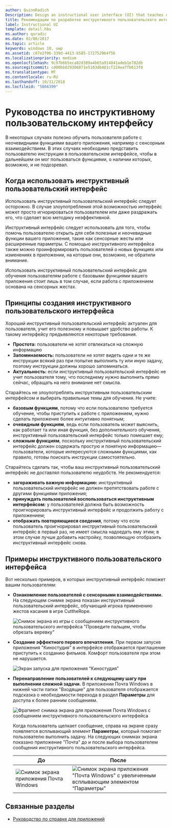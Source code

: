 ```yaml
---
author: QuinnRadich
Description: Design an instructional user interface (UI) that teaches users how to work with your UWP app.
title: Рекомендации по разработке инструктивного пользовательского интерфейса
label: Instructional UI
template: detail.hbs
ms.author: quradic
ms.date: 02/08/2017
ms.topic: article
keywords: windows 10, uwp
ms.assetid: c87e2f06-339d-4413-b585-172752964f56
ms.localizationpriority: medium
ms.openlocfilehash: 9c97b6b5eca82d309a4b65a914041adeb1e782db
ms.sourcegitcommit: cd00bb829306871e5103db481cf224ea7fb613f0
ms.translationtype: MT
ms.contentlocale: ru-RU
ms.lasthandoff: 10/31/2018
ms.locfileid: "5866399"
---
```

# <a name="instructional-ui-guidelines"></a>Руководства по инструктивному пользовательскому интерфейсу



В некоторых случаях полезно обучить пользователя работе с неочевидными функциями вашего приложения, например с сенсорным взаимодействием. В этих случаях необходимо представить пользователю инструкции в пользовательском интерфейсе, чтобы в дальнейшем он мог пользоваться функциями, о наличии которых, возможно, и не подозревал.

## <a name="when-to-use-instructional-ui"></a>Когда использовать инструктивный пользовательский интерфейс

Использовать инструктивный пользовательский интерфейс следует осторожно. В случае злоупотребления этой возможностью интерфейс может просто игнорироваться пользователем или даже раздражать его, что сделает всю методику неэффективной.

Инструктивный интерфейс следует использовать для того, чтобы помочь пользователю открыть для себя полезные и неочевидные функции вашего приложения, такие как сенсорные жесты или расширенные параметры. С помощью инструктивного интерфейса также можно проинформировать пользователей о новых функциях или изменениях в приложении, на которые они, возможно, не обратили внимание.

Использовать инструктивный пользовательский интерфейс для обучения пользователям работе с базовыми функциями вашего приложения стоит лишь в том случае, если работа с приложением основана на сенсорных жестах.

## <a name="principles-of-writing-instructional-ui"></a>Принципы создания инструктивного пользовательского интерфейса

Хороший инструктивный пользовательский интерфейс актуален для пользователя, учит его полезному и повышает удобство работы. К такому интерфейсу предъявляются некоторые требования.

-   **Простота:** пользователи не хотят отвлекаться на сложную информацию
-   **Запоминаемость:** пользователи не хотят видеть одни и те же инструкции всякий раз при попытке выполнить ту или иную задачу, поэтому инструкции должны хорошо запоминаться.
-   **Актуальность:** если инструктивный пользовательский интерфейс не учит пользователя тому, что последнему нужно выполнить прямо сейчас, обращать на него внимание нет смысла.

Старайтесь не злоупотреблять инструктивным пользовательским интерфейсом и выбирать правильные темы для обучения. Не учите:

-   **базовым функциям**, потому что если пользователю требуется обучение, чтобы приступить к работе с приложением, нужно сделать приложение более интуитивно понятным;
-   **очевидным функциям**, ведь если пользователь может выяснить, как работает та или иная функция, без дополнительного обучения, инструктивный пользовательский интерфейс только помешает ему;
-   **сложным функциям**, поскольку инструктивный пользовательский интерфейс должен содержать простую и понятную информацию— пользователи, которые интересуются сложными функциями, как правило, готовы поискать инструкции самостоятельно.

Старайтесь сделать так, чтобы ваш инструктивный пользовательский интерфейс не доставлял пользователю неудобств. Не рекомендуется:

-   **загораживать важную информацию:** инструктивный пользовательский интерфейс не должен препятствовать работе с другими функциями приложения;
-   **принуждать пользователей воспользоваться инструктивным интерфейсом:** у пользователей должна быть возможность проигнорировать инструктивный интерфейс и продолжить работу с приложением;
-   **отображать повторяющиеся сведения**, потому что если пользователь проигнорировал инструктивный пользовательский интерфейс в первый раз, не имеет смысла надоедать ему этим; в этом случае лучше добавить настройку, позволяющую отобразить инструктивный интерфейс снова.

## <a name="examples-of-instructional-ui"></a>Примеры инструктивного пользовательского интерфейса

Вот несколько примеров, в которых инструктивный интерфейс поможет вашим пользователям:

-   **Ознакомление пользователей с сенсорными взаимодействиями.** На следующем снимке экрана показан инструктивный пользовательский интерфейс, обучающий игрока применению жестов касания в игре CuttheRope.

    ![Снимок экрана из игры с сообщением инструктивного пользовательского интерфейса "Проведите пальцем, чтобы обрезать веревку"](images/in-game-controls-3.png)

-   **Создание эффектного первого впечатления.** При первом запуске приложения "Киностудия" в интерфейсе отображается приглашение приступить к созданию фильмов. Комфорт пользователя при этом не нарушается.

    ![Экран запуска для приложения “Киностудия”](images/instructional-ui-movie.png)

-   **Перенаправление пользователей к следующему шагу при выполнении сложной задачи.** В приложении Почта Windows в нижней части папки "Входящие" для пользователя отображается подсказка о необходимости перехода в раздел **Параметры** для доступа к более ранним сообщениям.

    ![Фрагмент снимка экрана для приложения Почта Windows с сообщением инструктивного пользовательского интерфейса](images/instructional-ui-mail-inbox.png)

    Когда пользователь щелкает сообщение, справа на экране сразу появляется всплывающий элемент **Параметры**, который помогает пользователю выполнить задачу. На следующих снимках экрана показано приложение "Почта" до и после выбора пользователем сообщения инструктивного пользовательского интерфейса.

    | До                                                               | После                                                                                                        |
    |----------------------------------------------------------------------|--------------------------------------------------------------------------------------------------------------|
    | ![Снимок экрана приложения Почта Windows](images/instructional-ui-mail.png) | ![Снимок экрана приложения "Почта Windows" с увеличенным всплывающим элементом “Параметры”](images/instructional-ui-mail-flyout.png) |

## <a name="related-articles"></a>Связанные разделы

* [Руководство по справке для приложений](guidelines-for-app-help.md)
